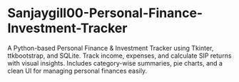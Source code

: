 # Sanjaygill00-Personal-Finance-Investment-Tracker
A Python-based Personal Finance &amp; Investment Tracker using Tkinter, ttkbootstrap, and SQLite. Track income, expenses, and calculate SIP returns with visual insights. Includes category-wise summaries, pie charts, and a clean UI for managing personal finances easily.
